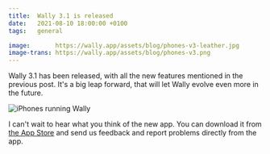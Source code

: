 ```yaml
---
title:  Wally 3.1 is released
date:   2021-08-10 18:00:00 +0100
tags:   general

image:       https://wally.app/assets/blog/phones-v3-leather.jpg
image-trans: https://wally.app/assets/blog/phones-v3.png
---
```


Wally 3.1 has been released, with all the new features mentioned in the previous post. It's a big leap forward, that will let Wally evolve even more in the future.

![iPhones running Wally]({{page.image-trans}} "Wally 3.1 is released")

I can't wait to hear what you think of the new app. You can download it from [the App Store]({{site.appstore_url}}) and send us feedback and report problems directly from the app.